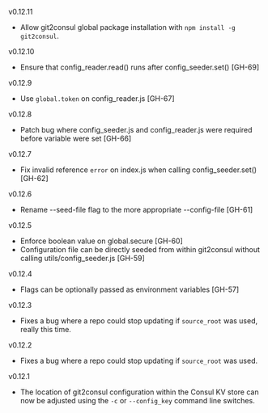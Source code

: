 v0.12.11

* Allow git2consul global package installation with `npm install -g git2consul`.

v0.12.10

* Ensure that config_reader.read() runs after config_seeder.set() [GH-69]

v0.12.9

* Use `global.token` on config_reader.js [GH-67]

v0.12.8

* Patch bug where config_seeder.js and config_reader.js were required before variable were set [GH-66]

v0.12.7

* Fix invalid reference `error` on index.js when calling config_seeder.set() [GH-62]

v0.12.6

* Rename --seed-file flag to the more appropriate --config-file [GH-61]

v0.12.5

* Enforce boolean value on global.secure [GH-60]
* Configuration file can be directly seeded from within git2consul without calling utils/config_seeder.js [GH-59]

v0.12.4

* Flags can be optionally passed as environment variables [GH-57]

v0.12.3

* Fixes a bug where a repo could stop updating if `source_root` was used, really this time.

v0.12.2

* Fixes a bug where a repo could stop updating if `source_root` was used.

v0.12.1

* The location of git2consul configuration within the Consul KV store can now be adjusted using the `-c` or `--config_key` command line switches.
